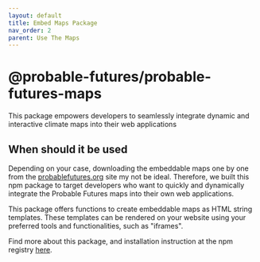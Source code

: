 ```yaml
---
layout: default
title: Embed Maps Package
nav_order: 2
parent: Use The Maps
---
```


# @probable-futures/probable-futures-maps

This package empowers developers to seamlessly integrate dynamic and interactive climate maps into their web applications

## When should it be used

Depending on your case, downloading the embeddable maps one by one from the [probablefutures.org](https://probablefutures.org/maps) site my not be ideal. Therefore, we built this npm package to target developers who want to quickly and dynamically integrate the Probable Futures maps into their own web applications.

This package offers functions to create embeddable maps as HTML string templates. These templates can be rendered on your website using your preferred tools and functionalities, such as "iframes".

Find more about this package, and installation instruction at the npm registry [here](https://www.npmjs.com/package/@probable-futures/probable-futures-maps).
